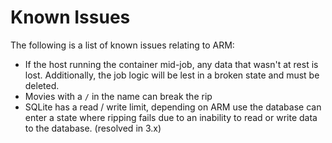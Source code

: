 # Known Issues

The following is a list of known issues relating to ARM:

* If the host running the container mid-job, any data that wasn't at rest is lost. Additionally, the job logic will be lest in a broken state and must be deleted.
* Movies with a `/` in the name can break the rip
* SQLite has a read / write limit, depending on ARM use the database can enter a state where ripping fails due to an inability to read or write data to the database. (resolved in 3.x)